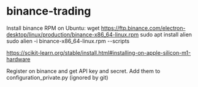 # binance-trading



Install binance RPM on Ubuntu: 
   wget https://ftp.binance.com/electron-desktop/linux/production/binance-x86_64-linux.rpm
   sudo apt install alien
   sudo alien -i binance-x86_64-linux.rpm --scripts


https://scikit-learn.org/stable/install.html#installing-on-apple-silicon-m1-hardware

Register on binance and get API key and secret. Add them to configuration_private.py (ignored by git)
